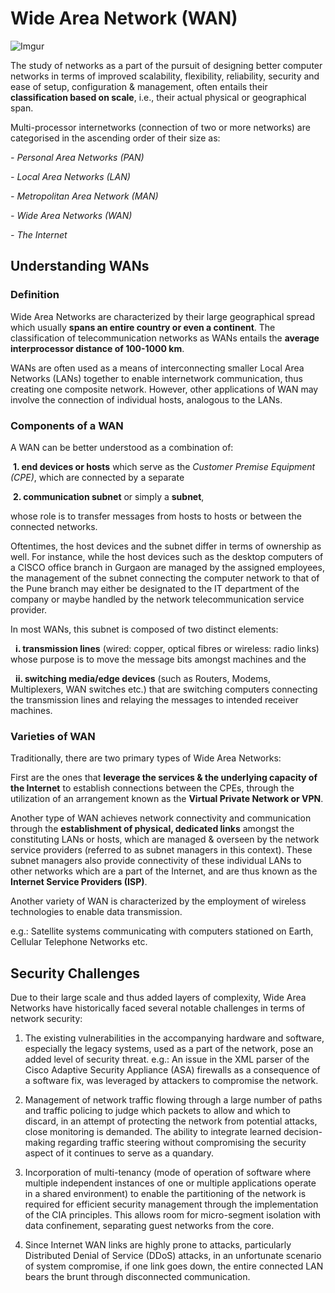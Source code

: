 # Wide Area Network (WAN)

![Imgur](https://imgur.com/M75AsYg.jpg)

  

The study of networks as a part of the pursuit of designing better computer networks in terms of improved scalability, flexibility, reliability, security and ease of setup, configuration & management, often entails their **classification based on scale**, i.e., their actual physical or geographical span.

Multi-processor internetworks (connection of two or more networks) are categorised in the ascending order of their size as:

*- Personal Area Networks (PAN)*

*- Local Area Networks (LAN)*

*- Metropolitan Area Network (MAN)*

*- Wide Area Networks (WAN)*

*- The Internet*

  

## Understanding WANs

  

### Definition

Wide Area Networks are characterized by their large geographical spread which usually **spans an entire country or even a continent**. The classification of telecommunication networks as WANs entails the **average interprocessor distance of 100-1000 km**.

  

WANs are often used as a means of interconnecting smaller Local Area Networks (LANs) together to enable internetwork communication, thus creating one composite network. However, other applications of WAN may involve the connection of individual hosts, analogous to the LANs.

  

### Components of a WAN

A WAN can be better understood as a combination of:

  

&nbsp;**1. end devices or hosts** which serve as the *Customer Premise Equipment (CPE)*, which are connected by a separate

&nbsp;**2. communication subnet** or simply a **subnet**,

whose role is to transfer messages from hosts to hosts or between the connected networks.

  

Oftentimes, the host devices and the subnet differ in terms of ownership as well. For instance, while the host devices such as the desktop computers of a CISCO office branch in Gurgaon are managed by the assigned employees, the management of the subnet connecting the computer network to that of the Pune branch may either be designated to the IT department of the company or maybe handled by the network telecommunication service provider.

  

In most WANs, this subnet is composed of two distinct elements:

&nbsp; **i. transmission lines** (wired: copper, optical fibres or wireless: radio links) whose purpose is to move the message bits amongst machines and the

&nbsp; **ii. switching media/edge devices** (such as Routers, Modems, Multiplexers, WAN switches etc.) that are switching computers connecting the transmission lines and relaying the messages to intended receiver machines.

  

### Varieties of WAN

Traditionally, there are two primary types of Wide Area Networks:

First are the ones that **leverage the services & the underlying capacity of the Internet** to establish connections between the CPEs, through the utilization of an arrangement known as the **Virtual Private Network or VPN**.

Another type of WAN achieves network connectivity and communication through the **establishment of physical, dedicated links** amongst the constituting LANs or hosts, which are managed & overseen by the network service providers (referred to as subnet managers in this context). These subnet managers also provide connectivity of these individual LANs to other networks which are a part of the Internet, and are thus known as the **Internet Service Providers (ISP)**.

  

Another variety of WAN is characterized by the employment of wireless technologies to enable data transmission.

e.g.: Satellite systems communicating with computers stationed on Earth, Cellular Telephone Networks etc.

  

## Security Challenges

Due to their large scale and thus added layers of complexity, Wide Area Networks have historically faced several notable challenges in terms of network security:

  

1. The existing vulnerabilities in the accompanying hardware and software, especially the legacy systems, used as a part of the network, pose an added level of security threat.
e.g.: An issue in the XML parser of the Cisco Adaptive Security Appliance (ASA) firewalls as a consequence of a software fix, was leveraged by attackers to compromise the network.

  

2. Management of network traffic flowing through a large number of paths and traffic policing to judge which packets to allow and which to discard, in an attempt of protecting the network from potential attacks, close monitoring is demanded. The ability to integrate learned decision-making regarding traffic steering without compromising the security aspect of it continues to serve as a quandary.

  

3. Incorporation of multi-tenancy (mode of operation of software where multiple independent instances of one or multiple applications operate in a shared environment) to enable the partitioning of the network is required for efficient security management through the implementation of the CIA principles. This allows room for micro-segment isolation with data confinement, separating guest networks from the core.

  

4. Since Internet WAN links are highly prone to attacks, particularly Distributed Denial of Service (DDoS) attacks, in an unfortunate scenario of system compromise, if one link goes down, the entire connected LAN bears the brunt through disconnected communication.
